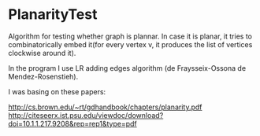 # PlanarityTest
Algorithm for testing whether graph is plannar.
In case it is planar, it tries to combinatorically embed it(for every vertex v, it produces the list of vertices clockwise around it).

In the program I use LR adding edges algorithm (de Fraysseix-Ossona de Mendez-Rosenstieh).

I was basing on these papers:

http://cs.brown.edu/~rt/gdhandbook/chapters/planarity.pdf
http://citeseerx.ist.psu.edu/viewdoc/download?doi=10.1.1.217.9208&rep=rep1&type=pdf

